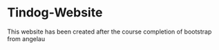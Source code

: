# Tindog-Website
This website has been created after the course completion of bootstrap from angelau
